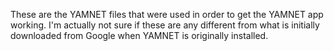 These are the YAMNET files that were used in order to get the YAMNET app working. I'm actually not sure if these are any different from what is initially downloaded from Google when YAMNET is originally installed. 
